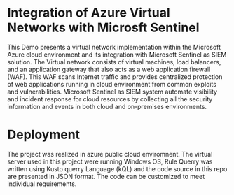 # Integration of Azure Virtual Networks with Microsft Sentinel
This Demo presents a virtual network implementation within the Microsoft Azure cloud environment and its integration with Microsoft Sentinel as SIEM solution. The Virtual network consists of virtual machines, load balancers, and an application gateway that also acts as a web application firewall (WAF). This WAF scans Internet traffic and provides centralized protection of web applications running in cloud environment from common exploits and vulnerabilities. Microsoft Sentinel as SIEM system automate visibility and incident response for cloud resources by collecting all the security information and events in both cloud and on-premises environments.
# Deployment
The project was realized in azure public cloud enviromnent. The virtual server used in this project were running Windows OS, Rule Querry was written using Kusto querry Language (kQL) and the code source in this repo are presented in JSON format. The code can be customized to meet individual requirements.
